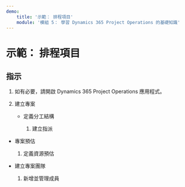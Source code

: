 ```yaml
---
demo:
    title: '示範： 排程項目'
    module: '模組 5： 學習 Dynamics 365 Project Operations 的基礎知識'
---
```


# 示範： 排程項目

## 指示

1. 如有必要，請開啟 Dynamics 365 Project Operations 應用程式。 

2. 建立專案

	- 定義分工結構

		1. 建立指派

- 專案預估

	1. 定義資源預估

- 建立專案團隊

	1. 新增並管理成員
